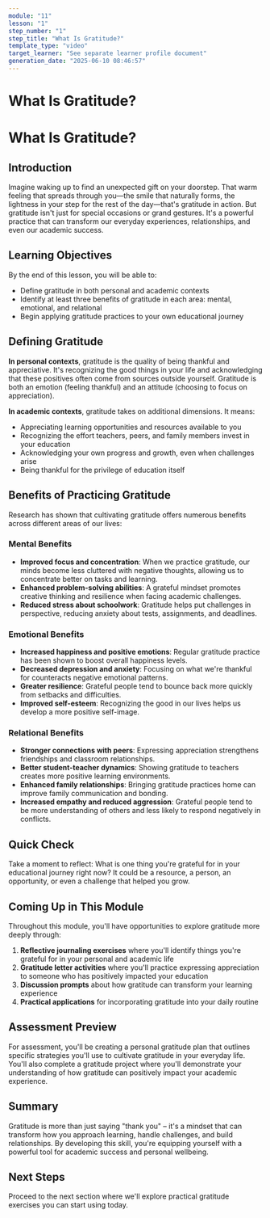 ```yaml
---
module: "11"
lesson: "1"
step_number: "1"
step_title: "What Is Gratitude?"
template_type: "video"
target_learner: "See separate learner profile document"
generation_date: "2025-06-10 08:46:57"
---
```


# What Is Gratitude?

# What Is Gratitude?

## Introduction

Imagine waking up to find an unexpected gift on your doorstep. That warm feeling that spreads through you—the smile that naturally forms, the lightness in your step for the rest of the day—that's gratitude in action. But gratitude isn't just for special occasions or grand gestures. It's a powerful practice that can transform our everyday experiences, relationships, and even our academic success.

## Learning Objectives
By the end of this lesson, you will be able to:
- Define gratitude in both personal and academic contexts
- Identify at least three benefits of gratitude in each area: mental, emotional, and relational
- Begin applying gratitude practices to your own educational journey

## Defining Gratitude

**In personal contexts**, gratitude is the quality of being thankful and appreciative. It's recognizing the good things in your life and acknowledging that these positives often come from sources outside yourself. Gratitude is both an emotion (feeling thankful) and an attitude (choosing to focus on appreciation).

**In academic contexts**, gratitude takes on additional dimensions. It means:
- Appreciating learning opportunities and resources available to you
- Recognizing the effort teachers, peers, and family members invest in your education
- Acknowledging your own progress and growth, even when challenges arise
- Being thankful for the privilege of education itself

## Benefits of Practicing Gratitude

Research has shown that cultivating gratitude offers numerous benefits across different areas of our lives:

### Mental Benefits
- **Improved focus and concentration**: When we practice gratitude, our minds become less cluttered with negative thoughts, allowing us to concentrate better on tasks and learning.
- **Enhanced problem-solving abilities**: A grateful mindset promotes creative thinking and resilience when facing academic challenges.
- **Reduced stress about schoolwork**: Gratitude helps put challenges in perspective, reducing anxiety about tests, assignments, and deadlines.

### Emotional Benefits
- **Increased happiness and positive emotions**: Regular gratitude practice has been shown to boost overall happiness levels.
- **Decreased depression and anxiety**: Focusing on what we're thankful for counteracts negative emotional patterns.
- **Greater resilience**: Grateful people tend to bounce back more quickly from setbacks and difficulties.
- **Improved self-esteem**: Recognizing the good in our lives helps us develop a more positive self-image.

### Relational Benefits
- **Stronger connections with peers**: Expressing appreciation strengthens friendships and classroom relationships.
- **Better student-teacher dynamics**: Showing gratitude to teachers creates more positive learning environments.
- **Enhanced family relationships**: Bringing gratitude practices home can improve family communication and bonding.
- **Increased empathy and reduced aggression**: Grateful people tend to be more understanding of others and less likely to respond negatively in conflicts.

## Quick Check
Take a moment to reflect: What is one thing you're grateful for in your educational journey right now? It could be a resource, a person, an opportunity, or even a challenge that helped you grow.

## Coming Up in This Module

Throughout this module, you'll have opportunities to explore gratitude more deeply through:

1. **Reflective journaling exercises** where you'll identify things you're grateful for in your personal and academic life
2. **Gratitude letter activities** where you'll practice expressing appreciation to someone who has positively impacted your education
3. **Discussion prompts** about how gratitude can transform your learning experience
4. **Practical applications** for incorporating gratitude into your daily routine

## Assessment Preview
For assessment, you'll be creating a personal gratitude plan that outlines specific strategies you'll use to cultivate gratitude in your everyday life. You'll also complete a gratitude project where you'll demonstrate your understanding of how gratitude can positively impact your academic experience.

## Summary
Gratitude is more than just saying "thank you" – it's a mindset that can transform how you approach learning, handle challenges, and build relationships. By developing this skill, you're equipping yourself with a powerful tool for academic success and personal wellbeing.

## Next Steps
Proceed to the next section where we'll explore practical gratitude exercises you can start using today.